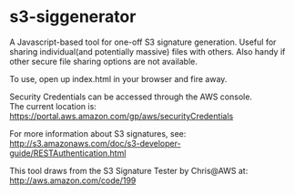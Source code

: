 s3-siggenerator
===============

A Javascript-based tool for one-off S3 signature generation.  Useful for 
sharing individual(and potentially massive) files with others.  Also handy
if other secure file sharing options are not available.

To use, open up index.html in your browser and fire away.

Security Credentials can be accessed through the AWS console.  
The current location is: https://portal.aws.amazon.com/gp/aws/securityCredentials

For more information about S3 signatures, see: http://s3.amazonaws.com/doc/s3-developer-guide/RESTAuthentication.html

This tool draws from the S3 Signature Tester by Chris@AWS at: http://aws.amazon.com/code/199 
